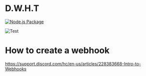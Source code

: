 # D.W.H.T

[![Node.js Package](https://github.com/North-dev/D.W.H.T/actions/workflows/npm-publish.yml/badge.svg?branch=main&event=status)](https://github.com/North-dev/D.W.H.T/actions/workflows/npm-publish.yml)

![Test](https://badgen.net/github/checks/node-formidable/node-formidable)

# How to create a webhook

https://support.discord.com/hc/en-us/articles/228383668-Intro-to-Webhooks
